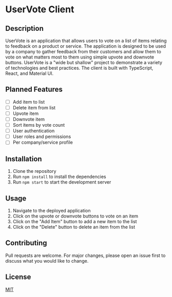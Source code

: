 # UserVote Client

## Description

UserVote is an application that allows users to vote on a list of items relating to feedback on a product or service. The application is designed to be used by a company to gather feedback from their customers and allow them to vote on what matters most to them using simple upvote and downvote buttons. UserVote is a "wide but shallow" project to demonstrate a variety of technologies and best practices. The client is built with TypeScript, React, and Material UI.

## Planned Features

- [ ] Add item to list
- [ ] Delete item from list
- [ ] Upvote item
- [ ] Downvote item
- [ ] Sort items by vote count
- [ ] User authentication
- [ ] User roles and permissions
- [ ] Per company/service profile

## Installation

1. Clone the repository
2. Run `npm install` to install the dependencies
3. Run `npm start` to start the development server

## Usage

1. Navigate to the deployed application
2. Click on the upvote or downvote buttons to vote on an item
3. Click on the "Add Item" button to add a new item to the list
4. Click on the "Delete" button to delete an item from the list

## Contributing

Pull requests are welcome. For major changes, please open an issue first to discuss what you would like to change.

## License

[MIT](https://choosealicense.com/licenses/mit/)

